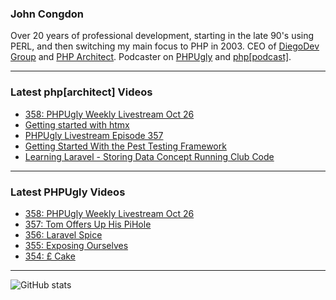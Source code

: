 ### John Congdon

Over 20 years of professional development, starting in the late 90's using PERL, and then switching my main focus to PHP in 2003.
CEO of [DiegoDev Group][ws_diegodev] and [PHP Architect][ws_phparch].
Podcaster on [PHPUgly][ws_phpugly] and [php[podcast]][ws_phparch].

---

### Latest php[architect] Videos
<!-- PHPARCHITECT:START -->
- [358: PHPUgly Weekly Livestream Oct 26](https://www.youtube.com/watch?v=nkPJijXI8gw)
- [Getting started with htmx](https://www.youtube.com/watch?v=6lYwYEh9KtI)
- [PHPUgly Livestream Episode 357](https://www.youtube.com/watch?v=p4R5sMdrEm4)
- [Getting Started With the Pest Testing Framework](https://www.youtube.com/watch?v=komPjrJHMZY)
- [Learning Laravel - Storing Data Concept Running Club Code](https://www.youtube.com/watch?v=nYswgCbMqwk)
<!-- PHPARCHITECT:END -->

---

### Latest PHPUgly Videos
<!-- PHPUGLY:START -->
- [358: PHPUgly Weekly Livestream Oct 26](https://www.youtube.com/watch?v=yaDG2mvz3MY)
- [357: Tom Offers Up His PiHole](https://www.youtube.com/watch?v=MsLQe1e-bpk)
- [356: Laravel Spice](https://www.youtube.com/watch?v=hMsQYz8CuyA)
- [355: Exposing Ourselves](https://www.youtube.com/watch?v=3JfWCidzi9c)
- [354: £ Cake](https://www.youtube.com/watch?v=Y6dNsPWzJuM)
<!-- PHPUGLY:END -->

---

![GitHub stats](https://github-readme-stats.vercel.app/api?username=johncongdon&show_icons=true&hide_border=true&hide=stars&count_private=true)  


[ws_diegodev]: https://www.diegodev.com
[ws_phparch]: https://www.phparch.com
[ws_phpugly]: https://www.phpugly.com
